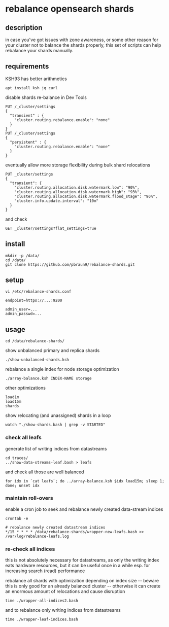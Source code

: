 # rebalance opensearch shards

## description

in case you've got issues with zone awareness, or some other reason for your cluster not to balance the shards properly, this set of scripts can help rebalance your shards manually.

## requirements

KSH93 has better arithmetics

    apt install ksh jq curl

disable shards re-balance in Dev Tools

```
PUT /_cluster/settings
{
  "transient" : {
    "cluster.routing.rebalance.enable": "none"
  }
}
PUT /_cluster/settings
{
  "persistent" : {
    "cluster.routing.rebalance.enable": "none"
  }
}
```

eventually allow more storage flexibility during bulk shard relocations

```
PUT _cluster/settings
{
  "transient": {
    "cluster.routing.allocation.disk.watermark.low": "90%",
    "cluster.routing.allocation.disk.watermark.high": "93%",
    "cluster.routing.allocation.disk.watermark.flood_stage": "96%",
    "cluster.info.update.interval": "10m"
  }
}
```

and check

    GET _cluster/settings?flat_settings=true

## install

    mkdir -p /data/
    cd /data/
    git clone https://github.com/pbraun9/rebalance-shards.git

## setup

    vi /etc/rebalance-shards.conf

    endpoint=https://...:9200

    admin_user=...
    admin_passwd=...

## usage

    cd /data/rebalance-shards/

show unbalanced primary and replica shards

    ./show-unbalanced-shards.ksh

rebalance a single index for node storage optimization

    ./array-balance.ksh INDEX-NAME storage

other optimizations

    load1m
    load15m
    shards

show relocating (and unassigned) shards in a loop

    watch "./show-shards.bash | grep -v STARTED"

### check all leafs

generate list of writing indices from datastreams

    cd traces/
    ../show-data-streams-leaf.bash > leafs

and check all those are well balanced

    for idx in `cat leafs`; do ../array-balance.ksh $idx load15m; sleep 1; done; unset idx

### maintain roll-overs

enable a cron job to seek and rebalance newly created data-stream indices

    crontab -e

    # rebalance newly created datastream indices
    */15 * * * * /data/rebalance-shards/wrapper-new-leafs.bash >> /var/log/rebalance-leafs.log

### re-check all indices

this is not absolutely necessary for datastreams, as only the writing index eats hardware resources,
but it can be useful once in a while esp. for increasing search (read) performance

rebalance all shards with optimization depending on index size
-- beware this is only good for an already balanced cluster
-- otherwise it can create an enormous amount of relocations and cause disruption

    time ./wrapper-all-indices2.bash

and to rebalance only writing indices from datastreams

    time ./wrapper-leaf-indices.bash

